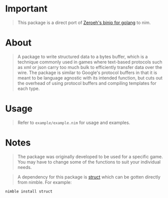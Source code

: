 # Important
> This package is a direct port of [Zeroeh's binio for golang](https://github.com/Zeroeh/binio) to nim.

# About
> A package to write structured data to a bytes buffer, which is a technique commonly used in games where text-based protocols such as xml or json carry too much bulk to efficiently transfer data over the wire. The package is similar to Google's protocol buffers in that it is meant to be language agnostic with its intended function, but cuts out the overhead of using protocol buffers and compiling templates for each type.

# Usage
> Refer to `example/example.nim` for usage and examples.
    
# Notes
> The package was originally developed to be used for a specific game. You may have to change some of the functions to suit your individual needs.

> A dependency for this package is [struct](https://github.com/OpenSystemsLab/struct.nim) which can be gotten directly from nimble. For example:
```
nimble install struct
```
